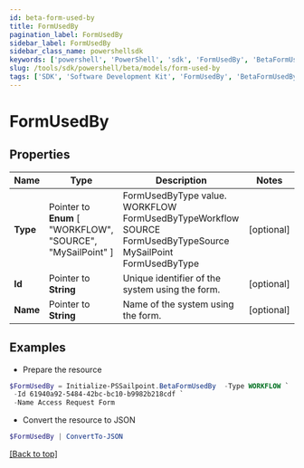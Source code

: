 ```yaml
---
id: beta-form-used-by
title: FormUsedBy
pagination_label: FormUsedBy
sidebar_label: FormUsedBy
sidebar_class_name: powershellsdk
keywords: ['powershell', 'PowerShell', 'sdk', 'FormUsedBy', 'BetaFormUsedBy'] 
slug: /tools/sdk/powershell/beta/models/form-used-by
tags: ['SDK', 'Software Development Kit', 'FormUsedBy', 'BetaFormUsedBy']
---
```



# FormUsedBy

## Properties

Name | Type | Description | Notes
------------ | ------------- | ------------- | -------------
**Type** |  Pointer to  **Enum** [  "WORKFLOW",    "SOURCE",    "MySailPoint" ] | FormUsedByType value.  WORKFLOW FormUsedByTypeWorkflow SOURCE FormUsedByTypeSource MySailPoint FormUsedByType | [optional] 
**Id** |  Pointer to **String** | Unique identifier of the system using the form. | [optional] 
**Name** |  Pointer to **String** | Name of the system using the form. | [optional] 

## Examples

- Prepare the resource
```powershell
$FormUsedBy = Initialize-PSSailpoint.BetaFormUsedBy  -Type WORKFLOW `
 -Id 61940a92-5484-42bc-bc10-b9982b218cdf `
 -Name Access Request Form
```

- Convert the resource to JSON
```powershell
$FormUsedBy | ConvertTo-JSON
```


[[Back to top]](#) 


